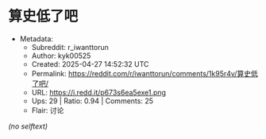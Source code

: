 # 算史低了吧

- Metadata:
  - Subreddit: r_iwanttorun
  - Author: kyk00525
  - Created: 2025-04-27 14:52:32 UTC
  - Permalink: https://reddit.com/r/iwanttorun/comments/1k95r4v/算史低了吧/
  - URL: https://i.redd.it/p673s6ea5exe1.png
  - Ups: 29 | Ratio: 0.94 | Comments: 25
  - Flair: 讨论

_(no selftext)_
